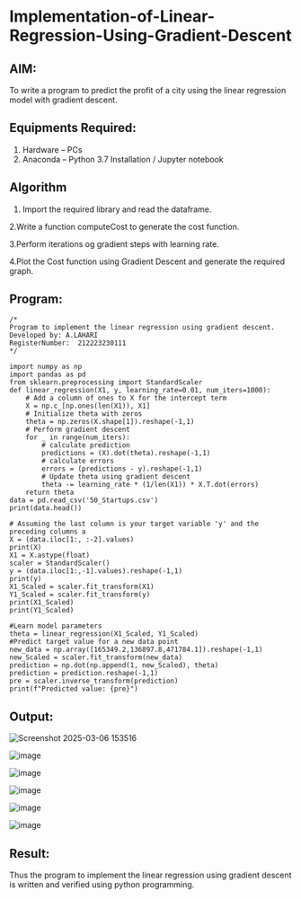 # Implementation-of-Linear-Regression-Using-Gradient-Descent

## AIM:
To write a program to predict the profit of a city using the linear regression model with gradient descent.

## Equipments Required:
1. Hardware – PCs
2. Anaconda – Python 3.7 Installation / Jupyter notebook

## Algorithm

1. Import the required library and read the dataframe.

2.Write a function computeCost to generate the cost function.

3.Perform iterations og gradient steps with learning rate.

4.Plot the Cost function using Gradient Descent and generate the required graph.

## Program:
```
/*
Program to implement the linear regression using gradient descent.
Developed by: A.LAHARI
RegisterNumber:  212223230111
*/

import numpy as np
import pandas as pd
from sklearn.preprocessing import StandardScaler
def linear_regression(X1, y, learning_rate=0.01, num_iters=1000):
    # Add a column of ones to X for the intercept term
    X = np.c_[np.ones(len(X1)), X1]
    # Initialize theta with zeros
    theta = np.zeros(X.shape[1]).reshape(-1,1)
    # Perform gradient descent
    for _ in range(num_iters):
        # calculate prediction
        predictions = (X).dot(theta).reshape(-1,1)
        # calculate errors
        errors = (predictions - y).reshape(-1,1)
        # Update theta using gradient descent
        theta -= learning_rate * (1/len(X1)) * X.T.dot(errors)
    return theta
data = pd.read_csv('50_Startups.csv')
print(data.head())

# Assuming the last column is your target variable 'y' and the preceding columns a
X = (data.iloc[1:, :-2].values)
print(X)
X1 = X.astype(float)
scaler = StandardScaler()
y = (data.iloc[1:,-1].values).reshape(-1,1)
print(y)
X1_Scaled = scaler.fit_transform(X1)
Y1_Scaled = scaler.fit_transform(y)
print(X1_Scaled)
print(Y1_Scaled)

#Learn model parameters
theta = linear_regression(X1_Scaled, Y1_Scaled)
#Predict target value for a new data point
new_data = np.array([165349.2,136897.8,471784.1]).reshape(-1,1)
new_Scaled = scaler.fit_transform(new_data)
prediction = np.dot(np.append(1, new_Scaled), theta)
prediction = prediction.reshape(-1,1)
pre = scaler.inverse_transform(prediction)
print(f"Predicted value: {pre}")

```

## Output:

![Screenshot 2025-03-06 153516](https://github.com/user-attachments/assets/05351daa-57bf-4569-ab17-a239b207723b)

![image](https://github.com/user-attachments/assets/abaf3965-a06a-470e-8f0e-cd26a6c5a58a)

![image](https://github.com/user-attachments/assets/b2862069-a35b-496e-b1bf-a57ba691dbde)

![image](https://github.com/user-attachments/assets/e18b6862-5c6e-4286-a446-88d83bb695d6)

![image](https://github.com/user-attachments/assets/7fab1d0c-4706-4d7f-93ba-6668ed9fb188)

![image](https://github.com/user-attachments/assets/daae230a-6035-4291-8737-6b6fd1572c9c)





## Result:
Thus the program to implement the linear regression using gradient descent is written and verified using python programming.
